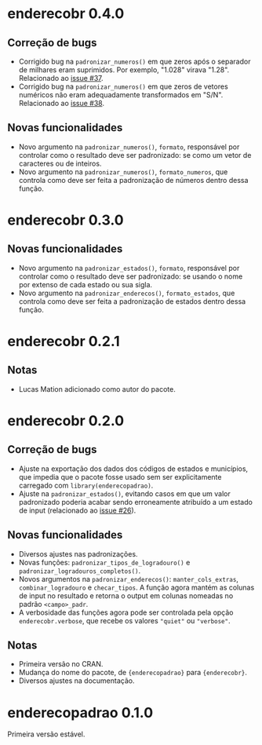 # enderecobr 0.4.0

## Correção de bugs

- Corrigido bug na `padronizar_numeros()` em que zeros após o separador de
milhares eram suprimidos. Por exemplo, "1.028" virava "1.28". Relacionado ao
[issue #37](https://github.com/ipeaGIT/enderecobr/issues/37).
- Corrigido bug na `padronizar_numeros()` em que zeros de vetores numéricos não
eram adequadamente transformados em "S/N". Relacionado ao [issue
#38](https://github.com/ipeaGIT/enderecobr/issues/38).

## Novas funcionalidades

- Novo argumento na `padronizar_numeros()`, `formato`, responsável por controlar
como o resultado deve ser padronizado: se como um vetor de caracteres ou de
inteiros.
- Novo argumento na `padronizar_numeros()`, `formato_numeros`, que controla como
deve ser feita a padronização de números dentro dessa função.

# enderecobr 0.3.0

## Novas funcionalidades

- Novo argumento na `padronizar_estados()`, `formato`, responsável por controlar
como o resultado deve ser padronizado: se usando o nome por extenso de cada
estado ou sua sigla.
- Novo argumento na `padronizar_enderecos()`, `formato_estados`, que controla
como deve ser feita a padronização de estados dentro dessa função.

# enderecobr 0.2.1

## Notas

- Lucas Mation adicionado como autor do pacote.

# enderecobr 0.2.0

## Correção de bugs

- Ajuste na exportação dos dados dos códigos de estados e municípios, que
impedia que o pacote fosse usado sem ser explicitamente carregado com
`library(enderecopadrao)`.
- Ajuste na `padronizar_estados()`, evitando casos em que um valor padronizado
  poderia acabar sendo erroneamente atribuído a um estado de input (relacionado
  ao [issue #26](https://github.com/ipeaGIT/enderecobr/issues/26)).

## Novas funcionalidades

- Diversos ajustes nas padronizações.
- Novas funções: `padronizar_tipos_de_logradouro()` e
  `padronizar_logradouros_completos()`.
- Novos argumentos na `padronizar_enderecos()`: `manter_cols_extras`,
  `combinar_logradouro` e `checar_tipos`. A função agora mantém as
  colunas de input no resultado e retorna o output em colunas nomeadas no padrão
  `<campo>_padr`.
- A verbosidade das funções agora pode ser controlada pela opção
  `enderecobr.verbose`, que recebe os valores `"quiet"` ou `"verbose"`.

## Notas

- Primeira versão no CRAN.
- Mudança do nome do pacote, de `{enderecopadrao}` para `{enderecobr}`.
- Diversos ajustes na documentação.

# enderecopadrao 0.1.0

Primeira versão estável.
